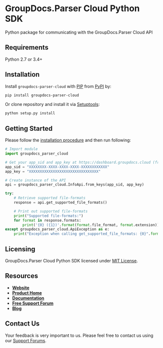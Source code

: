 # GroupDocs.Parser Cloud Python SDK
Python package for communicating with the GroupDocs.Parser Cloud API

## Requirements

Python 2.7 or 3.4+

## Installation
Install `groupdocs-parser-cloud` with [PIP](https://pypi.org/project/pip/) from [PyPI](https://pypi.org/) by:

```sh
pip install groupdocs-parser-cloud
```

Or clone repository and install it via [Setuptools](http://pypi.python.org/pypi/setuptools): 

```sh
python setup.py install
```

## Getting Started

Please follow the [installation procedure](#installation) and then run following:

```python
# Import module
import groupdocs_parser_cloud

# Get your app_sid and app_key at https://dashboard.groupdocs.cloud (free registration is required).
app_sid = "XXXXXXXX-XXXX-XXXX-XXXX-XXXXXXXXXXXX"
app_key = "XXXXXXXXXXXXXXXXXXXXXXXXXXXXXXXX"

# Create instance of the API
api = groupdocs_parser_cloud.InfoApi.from_keys(app_sid, app_key)

try:
    # Retrieve supported file-formats
    response = api.get_supported_file_formats()

    # Print out supported file-formats
    print("Supported file-formats:")
    for format in response.formats:
        print('{0} ({1})'.format(format.file_format, format.extension)) 
except groupdocs_parser_cloud.ApiException as e:
    print("Exception when calling get_supported_file_formats: {0}".format(e.message))
```

## Licensing
GroupDocs.Parser Cloud Python SDK licensed under [MIT License](http://github.com/groupdocs-parser-cloud/groupdocs-parser-cloud-python/LICENSE).

## Resources
+ [**Website**](https://www.groupdocs.cloud)
+ [**Product Home**](https://products.groupdocs.cloud/parser)
+ [**Documentation**](https://docs.groupdocs.cloud/display/parsercloud/Home)
+ [**Free Support Forum**](https://forum.groupdocs.cloud/c/parser)
+ [**Blog**](https://blog.groupdocs.cloud/category/parser)

## Contact Us
Your feedback is very important to us. Please feel free to contact us using our [Support Forums](https://forum.groupdocs.cloud/c/parser).